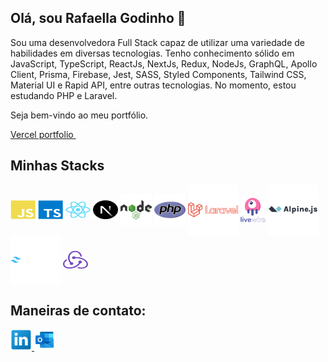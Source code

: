 <h2>
    Olá, sou Rafaella Godinho 👋
</h2>
<p>
   Sou uma desenvolvedora Full Stack capaz de utilizar uma variedade de habilidades em diversas tecnologias.      Tenho conhecimento sólido em JavaScript, TypeScript, ReactJs, NextJs, Redux, NodeJs, GraphQL, Apollo Client, Prisma, Firebase, Jest,      SASS, Styled Components, Tailwind CSS, Material UI e Rapid API, entre outras tecnologias. No momento, estou estudando PHP e Laravel.
<p>
<p>
    Seja bem-vindo ao meu portfólio.
</p>

<div>
    <a href="https://rafaellagodinho.vercel.app/" target="_blank">Vercel portfolio <img src="https://img.icons8.com/?size=100&id=742&format=png&color=FFFFFF" width="14" height="14"/></a>
</div>

<h2>
    Minhas Stacks
</h2>
<div>
   <img align="center" alt="javascript" height="30" width="40" src="https://raw.githubusercontent.com/devicons/devicon/master/icons/javascript/javascript-plain.svg">
    <img align="center" alt="typescript" height="30" width="40" src="https://raw.githubusercontent.com/devicons/devicon/master/icons/typescript/typescript-plain.svg">
    <img align="center" alt="react" height="30" width="40" src="https://raw.githubusercontent.com/devicons/devicon/master/icons/react/react-original.svg">
    <img align="center" alt="nextjs" height="30" width="40" src="https://raw.githubusercontent.com/devicons/devicon/master/icons/nextjs/nextjs-original.svg">
    <img align="center" alt="nodejs" height="50" width="50" src="https://raw.githubusercontent.com/devicons/devicon/master/icons/nodejs/nodejs-original-wordmark.svg">
    <img align="center" alt="php" height="50" width="50" src="https://raw.githubusercontent.com/devicons/devicon/master/icons/php/php-original.svg">
    <img align="center" alt="laravel" height="80" width="80" src="https://raw.githubusercontent.com/devicons/devicon/master/icons/laravel/laravel-line-wordmark.svg">
    <img align="center" alt="livewire" height="40" width="40" src="https://raw.githubusercontent.com/devicons/devicon/master/icons/livewire/livewire-original-wordmark.svg">
    <img align="center" alt="alpinejs" height="80" width="80" src="https://raw.githubusercontent.com/devicons/devicon/master/icons/alpinejs/alpinejs-original-wordmark.svg">
    <img align="center" alt="tailwindcss" height="80" width="80" src="https://raw.githubusercontent.com/devicons/devicon/master/icons/tailwindcss/tailwindcss-original-wordmark.svg">
    <img align="center" alt="redux" height="30" width="40" src="https://raw.githubusercontent.com/devicons/devicon/master/icons/redux/redux-original.svg">
</div>

<h2>
    Maneiras de contato:
</h2>

<div>
    <a href="https://www.linkedin.com/in/rafaella-g-07972a131/">
        <img src="./github/icons/linkedin.png" alt="linkedIn" width="34px">
    </a>
    <a href="mailto: rafaellagodinho@outlook.com">
        <img src="./github/icons/outlook.png" alt="email" width="34px">
    </a>
</div>


